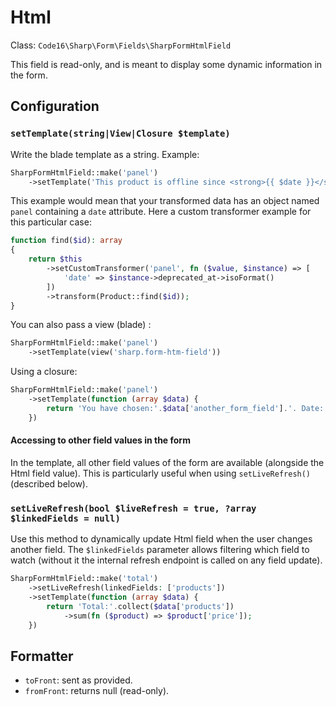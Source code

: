 # Html

Class: `Code16\Sharp\Form\Fields\SharpFormHtmlField`

This field is read-only, and is meant to display some dynamic information in the form.

## Configuration

### `setTemplate(string|View|Closure $template)`

Write the blade template as a string. Example:

```php
SharpFormHtmlField::make('panel')
    ->setTemplate('This product is offline since <strong>{{ $date }}</strong>')
```

This example would mean that your transformed data has an object named `panel` containing a `date` attribute. Here a custom transformer example for this particular case:

```php
function find($id): array
{
    return $this
        ->setCustomTransformer('panel', fn ($value, $instance) => [
            'date' => $instance->deprecated_at->isoFormat()
        ])
        ->transform(Product::find($id));
}
```

You can also pass a view (blade) :

```php
SharpFormHtmlField::make('panel')
    ->setTemplate(view('sharp.form-htm-field'))
```

Using a closure:

```php
SharpFormHtmlField::make('panel')
    ->setTemplate(function (array $data) {
        return 'You have chosen:'.$data['another_form_field'].'. Date: '.$data['date'];
    })
```

#### Accessing to other field values in the form

In the template, all other field values of the form are available (alongside the Html field value). This is particularly useful when using `setLiveRefresh()` (described below).

### `setLiveRefresh(bool $liveRefresh = true, ?array $linkedFields = null)`

Use this method to dynamically update Html field when the user changes another field. 
The `$linkedFields` parameter allows filtering which field to watch (without it the internal refresh endpoint is called on any field update).

```php
SharpFormHtmlField::make('total')
    ->setLiveRefresh(linkedFields: ['products'])
    ->setTemplate(function (array $data) {
        return 'Total:'.collect($data['products'])
            ->sum(fn ($product) => $product['price']);
    })
```

## Formatter

- `toFront`: sent as provided.
- `fromFront`: returns null (read-only).
